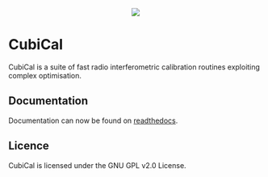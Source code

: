 <p align="center">
  <img src="https://d8a8a12b527478184df8-1fd282026c3ff4ae711d11ecc95a1d47.ssl.cf1.rackcdn.com//us/small-business/openforum/wp-content/uploads/2014/03/open-office-backlash-how-small-businesses-can-survive-in-a-noisier-world-cubicle-farm-embed-4.jpg">
</p>

# CubiCal

CubiCal is a suite of fast radio interferometric calibration routines exploiting complex optimisation.

## Documentation

Documentation can now be found on [readthedocs](http://cubical.readthedocs.io).


## Licence

CubiCal is licensed under the GNU GPL v2.0 License.



